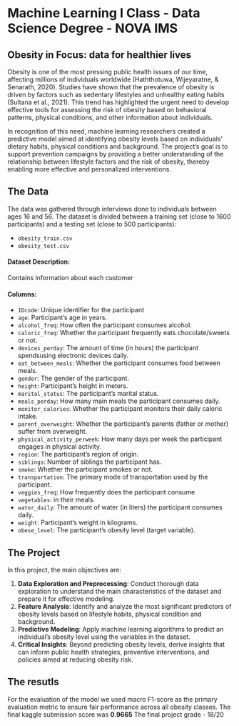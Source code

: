 # Machine Learning I Class - Data Science Degree - NOVA IMS

## Obesity in Focus: data for healthier lives

Obesity is one of the most pressing public health issues of our time, affecting millions of individuals worldwide (Haththotuwa, Wijeyaratne, & Senarath, 2020). Studies have shown that the prevalence of obesity is driven by factors such as sedentary lifestyles and unhealthy eating habits (Sultana et al., 2021). This trend has highlighted the urgent need to develop effective tools for assessing the risk of obesity based on behavioral patterns, physical conditions, and other information about individuals. 

In recognition of this need, machine learning researchers created a predictive model aimed at identifying obesity levels based on individuals' dietary habits, physical conditions and background. The project’s goal is to support prevention campaigns by providing a better understanding of the relationship between lifestyle factors and the risk of obesity, thereby enabling more effective and personalized interventions.

## The Data

The data was gathered through interviews done to individuals between ages 16 and 56. The dataset is divided between a training set (close to 1600 participants) and a testing set (close to 500 participants):

- `obesity_train.csv`
- `obesity_test.csv`
 
#### Dataset Description:
Contains information about each customer

#### Columns:
- `IDcode`: Unique identifier for the participant
- `age`: Participant’s age in years.
- `alcohol_freq`: How often the participant consumes alcohol.
- `caloric_freq`: Whether the participant frequently eats chocolate/sweets or not.
- `devices_perday`: The amount of time (in hours) the participant spendsusing electronic devices daily.
- `eat_between_meals`: Whether the participant consumes food between meals.
- `gender`: The gender of the participant.
- `height`: Participant’s height in meters.
- `marital_status`: The participant’s marital status.
- `meals_perday`: How many main meals the participant consumes daily.
- `monitor_calories`: Whether the participant monitors their daily caloric intake.
- `parent_overweight`: Whether the participant’s parents (father or mother) suffer from overweight.
- `physical_activity_perweek`: How many days per week the participant engages in physical activity.
- `region`: The participant’s region of origin.
- `siblings`: Number of siblings the participant has.
- `smoke`: Whether the participant smokes or not.
- `transportation`: The primary mode of transportation used by the participant.
- `veggies_freq`: How frequently does the participant consume
- `vegetables`: in their meals.
- `water_daily`: The amount of water (in liters) the participant consumes daily.
- `weight`: Participant’s weight in kilograms.
- `obese_level`: The participant’s obesity level (target variable).

## The Project

In this project, the main objectives are:

1. **Data Exploration and Preprocessing**: Conduct thorough data exploration to understand the main characteristics of the dataset and prepare it for effective modeling.
2. **Feature Analysis**: Identify and analyze the most significant predictors of obesity levels based on lifestyle habits, physical condition and background.
3. **Predictive Modeling**: Apply machine learning algorithms to predict an individual’s obesity level using the variables in the dataset.
4. **Critical Insights**: Beyond predicting obesity levels, derive insights that can inform public health strategies, preventive interventions, and policies aimed at reducing obesity risk.

## The resutls

For the evaluation of the model we used macro F1-score as the primary evaluation metric to ensure fair performance across all obesity classes. 
The final kaggle submission score was **0.9665**
The final project grade - 18/20

